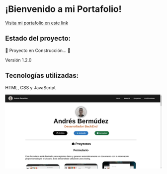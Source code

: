# ¡Bienvenido a mi Portafolio!

[Visita mi portafolio en este link](https://portafolio-andres-bermudez.vercel.app/)

## Estado del proyecto: 
:construction: Proyecto en Construcción... :construction:

Versión 1.2.0

## Tecnologías utilizadas: 
HTML, CSS y JavaScript

![Imagen de Muestra](images/imagenMuestra.png)

    
    
